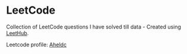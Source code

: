 # LeetCode
Collection of LeetCode questions I have solved till data - Created using [LeetHub](https://github.com/QasimWani/LeetHub).

Leetcode profile: [Aheldc](https://leetcode.com/Aheldc/)
